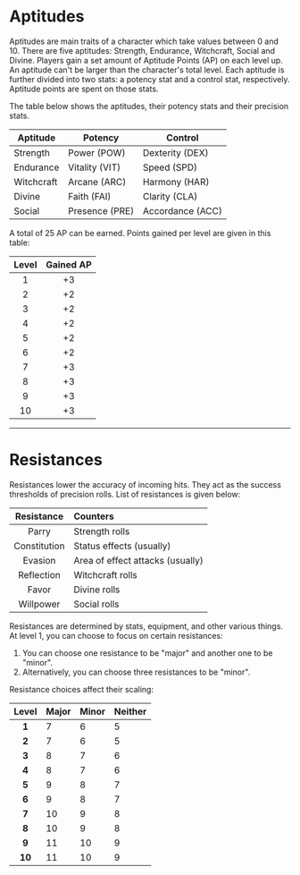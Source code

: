 # Aptitudes
Aptitudes are main traits of a character which take values between 0 and 10. There are five aptitudes: Strength, Endurance, Witchcraft, Social and Divine. Players gain a set amount of Aptitude Points (AP) on each level up. An aptitude can't be larger than the character's total level. Each aptitude is further divided into two stats: a potency stat and a control stat, respectively. Aptitude points are spent on those stats.

The table below shows the aptitudes, their potency stats and their precision stats.

| Aptitude   | Potency        | Control          |
| ---------- | -------------- | ---------------- |
| Strength   | Power (POW)    | Dexterity (DEX)  |
| Endurance  | Vitality (VIT) | Speed (SPD)      |
| Witchcraft | Arcane (ARC)   | Harmony (HAR)    |
| Divine     | Faith (FAI)    | Clarity (CLA)    |
| Social     | Presence (PRE) | Accordance (ACC) |

A total of 25 AP can be earned. Points gained per level are given in this table:

Level | Gained AP
:---: | :---:
 1|+3
 2|+2
 3|+2
 4|+2
 5|+2
 6|+2
 7|+3
 8|+3
 9|+3
10|+3

---
# Resistances
Resistances lower the accuracy of incoming hits. They act as the success thresholds of precision rolls. List of resistances is given below:

| Resistance | Counters |
| :--: | :--- |
| Parry | Strength rolls |
| Constitution | Status effects (usually) |
| Evasion | Area of effect attacks (usually) |
| Reflection | Witchcraft rolls |
| Favor | Divine rolls |
| Willpower | Social rolls |

Resistances are determined by stats, equipment, and other various things. At level 1, you can choose to focus on certain resistances:
1. You can choose one resistance to be "major" and another one to be "minor".
2. Alternatively, you can choose three resistances to be "minor".

Resistance choices affect their scaling:

| Level  | Major | Minor | Neither |
| :----: | :---- | ----- | ------- |
| **1**  | 7     | 6     | 5       |
| **2**  | 7     | 6     | 5       |
| **3**  | 8     | 7     | 6       |
| **4**  | 8     | 7     | 6       |
| **5**  | 9     | 8     | 7       |
| **6**  | 9     | 8     | 7       |
| **7**  | 10    | 9     | 8       |
| **8**  | 10    | 9     | 8       |
| **9**  | 11    | 10    | 9       |
| **10** | 11    | 10    | 9       |
